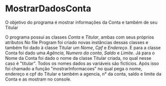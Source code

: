 # MostrarDadosConta
O objetivo do programa é mostrar informações da Conta e também de seu Titular

O programa possui as classes *Conta* e *Titular*, ambas com seus próprios atributos
No file Program foi criado novas instâncias dessas classes e também foi dado à classe Titular um *Nome*, *Cpf* e *Endereço*. E para a classe Conta foi dado uma *Agência*, *Numero da conta*, *Saldo* e *Limite*. Já para o Nome da Conta foi dado o nome da classe Titular criada, no qual nesse caso é "titular". Todos os nomes dados as variáveis são fictícios.
Após isso foi chamado a função "mostrarInformacoes" no qual pega o nome, endereço e cpf do Titular e também a agencia, n° da conta, saldo e limite da Conta e as mostram no console.
